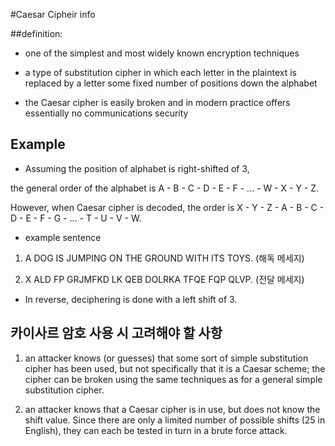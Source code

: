 #Caesar Cipheir info

##definition:

- one of the simplest and most widely known encryption techniques

- a type of substitution cipher in which each letter in the plaintext is replaced by a letter some fixed number of positions down the alphabet

- the Caesar cipher is easily broken and in modern practice offers essentially no communications security

## Example

- Assuming the position of alphabet is right-shifted of 3,

the general order of the alphabet is A - B - C - D - E - F - ... - W - X - Y - Z.

However, when Caesar cipher is decoded, the order is X - Y - Z - A - B - C - D - E - F - G - ... - T - U - V - W.

- example sentence

1. A DOG IS JUMPING ON THE GROUND WITH ITS TOYS. (해독 메세지)

2. X ALD FP GRJMFKD LK QEB DOLRKA TFQE FQP QLVP. (전달 메세지)

- In reverse, deciphering is done with a left shift of 3.

## 카이사르 암호 사용 시 고려해야 할 사항

1. an attacker knows (or guesses) that some sort of simple substitution cipher has been used, but not specifically that it is a Caesar scheme;
the cipher can be broken using the same techniques as for a general simple substitution cipher.

2. an attacker knows that a Caesar cipher is in use, but does not know the shift value.
Since there are only a limited number of possible shifts (25 in English), they can each be tested in turn in a brute force attack.



